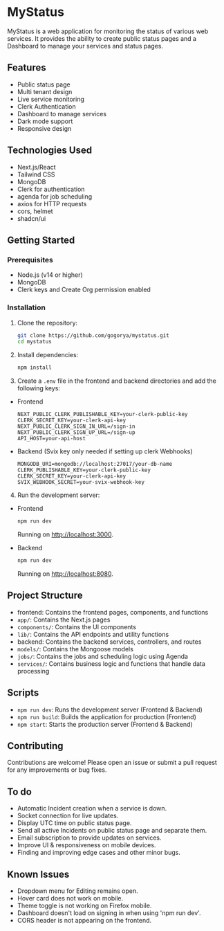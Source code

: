 # MyStatus

MyStatus is a web application for monitoring the status of various web services. It provides the ability to create public status pages and a Dashboard to manage your services and status pages.

## Features

- Public status page
- Multi tenant design
- Live service monitoring
- Clerk Authentication
- Dashboard to manage services
- Dark mode support
- Responsive design

## Technologies Used

- Next.js/React
- Tailwind CSS
- MongoDB
- Clerk for authentication
- agenda for job scheduling
- axios for HTTP requests
- cors, helmet
- shadcn/ui

## Getting Started

### Prerequisites

- Node.js (v14 or higher)
- MongoDB
- Clerk keys and Create Org permission enabled

### Installation

1. Clone the repository:

   ```sh
   git clone https://github.com/gogorya/mystatus.git
   cd mystatus
   ```

2. Install dependencies:

   ```sh
   npm install
   ```

3. Create a `.env` file in the frontend and backend directories and add the following keys:

- Frontend

  ```env
  NEXT_PUBLIC_CLERK_PUBLISHABLE_KEY=your-clerk-public-key
  CLERK_SECRET_KEY=your-clerk-api-key
  NEXT_PUBLIC_CLERK_SIGN_IN_URL=/sign-in
  NEXT_PUBLIC_CLERK_SIGN_UP_URL=/sign-up
  API_HOST=your-api-host
  ```

- Backend (Svix key only needed if setting up clerk Webhooks)
  ```env
  MONGODB_URI=mongodb://localhost:27017/your-db-name
  CLERK_PUBLISHABLE_KEY=your-clerk-public-key
  CLERK_SECRET_KEY=your-clerk-api-key
  SVIX_WEBHOOK_SECRET=your-svix-webhook-key
  ```

4. Run the development server:

- Frontend

  ```sh
  npm run dev
  ```

  Running on [http://localhost:3000](http://localhost:3000).

- Backend

  ```sh
  npm run dev
  ```

  Running on [http://localhost:8080](http://localhost:8080).

## Project Structure

- frontend: Contains the frontend pages, components, and functions
- `app/`: Contains the Next.js pages
- `components/`: Contains the UI components
- `lib/`: Contains the API endpoints and utility functions
- backend: Contains the backend services, controllers, and routes
- `models/`: Contains the Mongoose models
- `jobs/`: Contains the jobs and scheduling logic using Agenda
- `services/`: Contains business logic and functions that handle data processing

## Scripts

- `npm run dev`: Runs the development server (Frontend & Backend)
- `npm run build`: Builds the application for production (Frontend)
- `npm start`: Starts the production server (Frontend & Backend)

## Contributing

Contributions are welcome! Please open an issue or submit a pull request for any improvements or bug fixes.

<!-- ## Acknowledgements

- [Next.js](https://nextjs.org/)
- [Tailwind CSS](https://tailwindcss.com/)
- [MongoDB](https://www.mongodb.com/)
- [Clerk](https://clerk.dev/)
- [Agenda](https://github.com/agenda/agenda)
- [Axios](https://axios-http.com/) -->

## To do

- Automatic Incident creation when a service is down.
- Socket connection for live updates.
- Display UTC time on public status page.
- Send all active Incidents on public status page and separate them.
- Email subscription to provide updates on services.
- Improve UI & responsiveness on mobile devices.
- Finding and improving edge cases and other minor bugs.

## Known Issues

- Dropdown menu for Editing remains open.
- Hover card does not work on mobile.
- Theme toggle is not working on Firefox mobile.
- Dashboard doesn't load on signing in when using 'npm run dev'.
- CORS header is not appearing on the frontend.

<!-- ### Explanation:

1. **Features and Technologies Used**: Lists the main features and technologies used in the project.
2. **Getting Started**: Provides instructions for setting up the project locally, including prerequisites, installation steps, and how to run the development server.
3. **Project Structure**: Describes the main directories and their purposes.
4. **Scripts**: Lists the available npm scripts for development and production.
5. **Contributing, License, and Acknowledgements**: Encourages contributions, specifies the project's license, and credits the main technologies and libraries used in the project. -->
